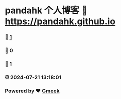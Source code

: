 # pandahk 个人博客 :link: https://pandahk.github.io 
### :page_facing_up: [1](https://pandahk.github.io/tag.html) 
### :speech_balloon: 0 
### :hibiscus: 1 
### :alarm_clock: 2024-07-21 13:18:01 
### Powered by :heart: [Gmeek](https://github.com/Meekdai/Gmeek)
